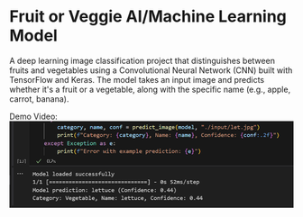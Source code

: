 # Fruit or Veggie AI/Machine Learning Model
A deep learning image classification project that distinguishes between fruits and vegetables using a Convolutional Neural Network (CNN) built with TensorFlow and Keras. The model takes an input image and predicts whether it's a fruit or a vegetable, along with the specific name (e.g., apple, carrot, banana).

Demo Video:
[![Watch the demo](./thumbnail.png)](https://drive.google.com/file/d/1VX90KAOUVJ_6Dhk-BIyCYgJBGJmROR8r/view?usp=sharing)
